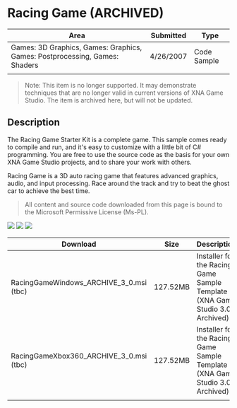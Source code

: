 # Racing Game (ARCHIVED)

|Area|Submitted|Type|
|-|-|-|
Games: 3D Graphics, Games: Graphics, Games: Postprocessing, Games: Shaders|4/26/2007|Code Sample
||||

> Note: This item is no longer supported. It may demonstrate techniques that are no longer valid in current versions of XNA Game Studio. The item is archived here, but will not be updated.

## Description

The Racing Game Starter Kit is a complete game. This sample comes ready to compile and run, and it's easy to customize with a little bit of C# programming. You are free to use the source code as the basis for your own XNA Game Studio projects, and to share your work with others.

Racing Game is a 3D auto racing game that features advanced graphics, audio, and input processing. Race around the track and try to beat the ghost car to achieve the best time.

> All content and source code downloaded from this page is bound to the Microsoft Permissive License (Ms-PL).

![](https://github.com/simondarksidej/XNAGameStudio/blob/archive/Images/XNA_Racing-Game_01_small.jpg?raw=true)
![](https://github.com/simondarksidej/XNAGameStudio/blob/archive/Images/XNA_Racing-Game_02_small.jpg?raw=true)
![](https://github.com/simondarksidej/XNAGameStudio/blob/archive/Images/XNA_Racing-Game_03_small.jpg?raw=true)

Download | Size | Description
---|---|---|
RacingGameWindows_ARCHIVE_3_0.msi (tbc) | 127.52MB | Installer for the Racing Game Sample Template (XNA Game Studio 3.0, Archived).
RacingGameXbox360_ARCHIVE_3_0.msi (tbc) | 127.52MB | Installer for the Racing Game Sample Template (XNA Game Studio 3.0, Archived).
||||
